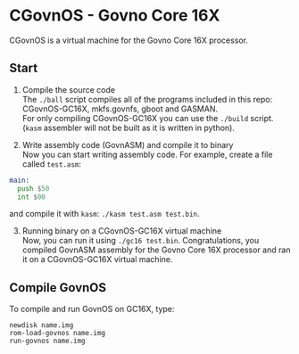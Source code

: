 # CGovnOS - Govno Core 16X

CGovnOS is a virtual machine for the Govno Core 16X processor.

## Start
1. Compile the source code\
The `./ball` script compiles all of the programs included in this repo: CGovnOS-GC16X, mkfs.govnfs, gboot and GASMAN.\
For only compiling CGovnOS-GC16X you can use the `./build` script. (`kasm` assembler will not be built as it is written in python).

2. Write assembly code (GovnASM) and compile it to binary\
Now you can start writing assembly code. For example, create a file called `test.asm`:
```asm
main:
  push $50
  int $00
```
and compile it with `kasm`: `./kasm test.asm test.bin`.

3. Running binary on a CGovnOS-GC16X virtual machine\
Now, you can run it using `./gc16 test.bin`. Congratulations, you compiled GovnASM assembly for the Govno Core 16X processor and ran it on a CGovnOS-GC16X virtual machine.

## Compile GovnOS
To compile and run GovnOS on GC16X, type:
```
newdisk name.img
rom-load-govnos name.img
run-govnos name.img
```

